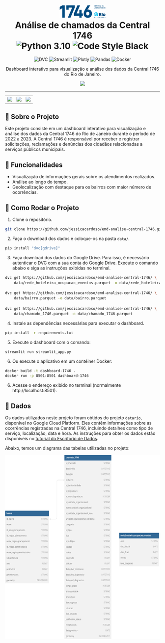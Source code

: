 
<h1 align="center">
    <a href="https://www.1746.rio/hc/pt-br" target="_blank"><img src="static/logo-1746.png" alt="Central 1746" width="150"></a>
    </br>Análise de chamados da Central 1746
</br>
<img src="https://img.shields.io/badge/3.10-%233776AB?style=flat-square&logo=python&logoColor=white&label=Python" alt="Python 3.10">
<img src="https://img.shields.io/badge/black-%23000000?style=flat-square&label=code%20style&link=https%3A%2F%2Fgithub.com%2Fpsf%2Fblack" alt="Code Style Black">
</h1>

<div align="center">

<img src="https://img.shields.io/badge/-DVC-blue?style=flat-square&logo=dvc&logoColor=white&color=%239463CF" alt="DVC">
<img src="https://img.shields.io/badge/-Streamlit-FF4B4B?style=flat-square&logo=streamlit&logoColor=white" alt="Streamlit">
<img src="https://img.shields.io/badge/-Plotly-3F4F75?style=flat-square&logo=plotly&logoColor=white" alt="Plotly">
<img src="https://img.shields.io/badge/-Pandas-150458?style=flat-square&logo=pandas&logoColor=white" alt="Pandas">
<img src="https://img.shields.io/badge/-Docker-2496ED?style=flat-square&logo=docker&logoColor=white" alt="Docker">

<p>Dashboard interativo para visualização e análise dos dados da Central 1746 do Rio de Janeiro.</p>
<img src="https://i.imgur.com/UJlInkz.gif"/>
<hr/>
<table border=0 cellspacing=0 celspadding=0>
  <tr>
    <td><img src="https://imgur.com/iqO8VhW.jpg" width="240px"/></td>
    <td><img src="https://imgur.com/3vHlKLr.jpg" width="240px"/></td>
    <td><img src="https://imgur.com/k3DQQQg.jpg" width="240px"/></td>

  </tr>
</table>
</div>

## :page_with_curl: Sobre o Projeto

Este projeto consiste em um dashboard interativo para visualização e análise dos dados da Central 1746 do Rio de Janeiro durante o período de 2022 a 2023. A Central 1746 é responsável por receber e registrar solicitações, reclamações e denúncias dos cidadãos relacionadas a serviços públicos municipais.


## :tada: Funcionalidades

- Visualização de informações gerais sobre os atendimentos realizados.
- Análise ao longo do tempo.
- Geolocalização com destaque para os bairros com maior número de ocorrências.

## :wrench: Como Rodar o Projeto

1. Clone o repositório.
```bash
git clone https://github.com/jessicacardoso/emd-analise-central-1746.git
```

2. Faça o download dos dados e coloque-os na pasta `data/`.
```bash
pip install "dvc[gdrive]"
```

3. Faça download dos dados do Google Drive. Para isso, é necessário autenticar o DVC com a sua conta do Google Drive. Execute o comando abaixo e siga as instruções exibidas no terminal.
```bash
dvc get https://github.com/jessicacardoso/emd-analise-central-1746/ \
    data/rede_hoteleira_ocupacao_eventos.parquet -o data/rede_hoteleira_ocupacao_eventos.parquet

dvc get https://github.com/jessicacardoso/emd-analise-central-1746/ \
    data/bairro.parquet -o data/bairro.parquet

dvc get https://github.com/jessicacardoso/emd-analise-central-1746/ \
    data/chamado_1746.parquet -o data/chamado_1746.parquet
```

4. Instale as dependências necessárias para executar o dashboard.
```bash
pip install -r requirements.txt
```

5. Execute o dashboard com o comando:
```bash
streamlit run streamlit_app.py
```

6. Ou execute o aplicativo em um contêiner Docker:
```bash
docker build -t dashboard-1746 .
docker run -p 8501:8501 dashboard-1746
```
6. Acesse o endereço exibido no terminal (normalmente http://localhost:8501).

## :floppy_disk: Dados

Os dados utilizados neste projeto foram obtidos do projeto `datario`, disponível no Google Cloud Platform. Eles contêm informações sobre as ocorrências registradas na Central 1746, incluindo detalhes como tipo de serviço, localização, data e hora. As instruções para obter os dados estão disponíveis no [tutorial do Escritório de Dados](https://docs.dados.rio/tutoriais/como-acessar-dados/).

Abaixo, temos um diagrama das tabelas utilizadas no projeto:

<div align="center">
    <img src="dicionario-dados/tabelas-desafio.svg" height="600" alt="Tabelas do Desafio">
</div>

